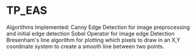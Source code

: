 # TP_EAS

Algorithms Implemented:
  Canny Edge Detection for image preprocessing and initial edge detection
  Sobel Operator for image edge Detection
  Bresenham's line algorithm for plotting which pixels to draw in an X,Y coordinate system to create a smooth line between two points. 
